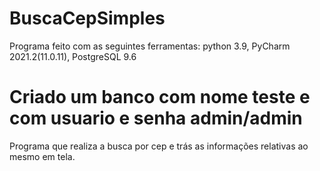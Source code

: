 # BuscaCepSimples

Programa feito com as seguintes ferramentas:
python 3.9,
PyCharm 2021.2(11.0.11),
PostgreSQL 9.6
# Criado um banco com nome teste e com usuario e senha admin/admin

Programa que realiza a busca por cep e trás as informações relativas ao mesmo em tela.